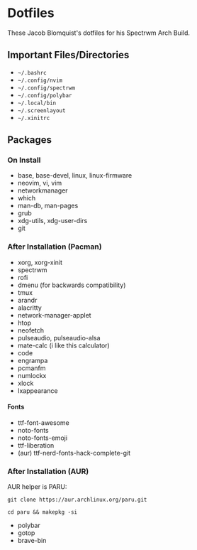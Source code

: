 # Dotfiles

These Jacob Blomquist's dotfiles for his Spectrwm Arch Build.

## Important Files/Directories

* `~/.bashrc`
* `~/.config/nvim`
* `~/.config/spectrwm`
* `~/.config/polybar`
* `~/.local/bin`
* `~/.screenlayout`
* `~/.xinitrc`

## Packages

### On Install

* base, base-devel, linux, linux-firmware
* neovim, vi, vim
* networkmanager
* which
* man-db, man-pages
* grub
* xdg-utils, xdg-user-dirs
* git

### After Installation (Pacman)

* xorg, xorg-xinit
* spectrwm
* rofi
* dmenu (for backwards compatibility) 
* tmux
* arandr
* alacritty
* network-manager-applet
* htop
* neofetch
* pulseaudio, pulseaudio-alsa
* mate-calc (i like this calculator)
* code
* engrampa
* pcmanfm
* numlockx
* xlock
* lxappearance

#### Fonts

* ttf-font-awesome
* noto-fonts
* noto-fonts-emoji
* ttf-liberation
* (aur) ttf-nerd-fonts-hack-complete-git

### After Installation (AUR)

AUR helper is PARU:

`git clone https://aur.archlinux.org/paru.git`

`cd paru && makepkg -si`

* polybar
* gotop
* brave-bin
